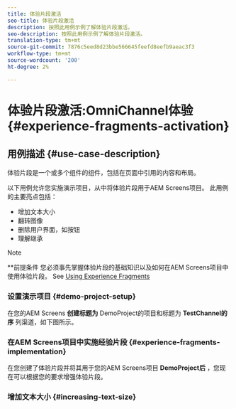 ```yaml
---
title: 体验片段激活
seo-title: 体验片段激活
description: 按照此用例示例了解体验片段激活。
seo-description: 按照此用例示例了解体验片段激活。
translation-type: tm+mt
source-git-commit: 7876c5eed8d23bbe566645feefd8eefb9aeac3f3
workflow-type: tm+mt
source-wordcount: '200'
ht-degree: 2%

---
```



# 体验片段激活:OmniChannel体验 {#experience-fragments-activation}

## 用例描述 {#use-case-description}

体验片段是一个或多个组件的组件，包括在页面中引用的内容和布局。

以下用例允许您实施演示项目，从中将体验片段用于AEM Screens项目。 此用例的主要亮点包括：

* 增加文本大小
* 翻转图像
* 删除用户界面，如按钮
* 理解继承

>[!NOTE]
>**前提条件
>您必须事先掌握体验片段的基础知识以及如何在AEM Screens项目中使用体验片段。 See [Using Experience Fragments](/help/user-guide/experience-fragments-in-screens.md)

### 设置演示项目 {#demo-project-setup}

在您的AEM Screens **创建标题为** DemoProject的项目和标题为 **TestChannel的序** 列渠道，如下图所示。

### 在AEM Screens项目中实施经验片段 {#experience-fragments-implementation}

在您创建了体验片段并将其用于您的AEM Screens项目 **DemoProject后** ，您现在可以根据您的要求增强体验片段。

### 增加文本大小 {#increasing-text-size}






